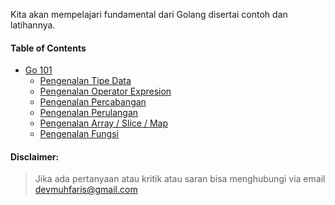 Kita akan mempelajari fundamental dari Golang disertai contoh dan latihannya.

#### Table of Contents
*  [Go 101](#)
    * [Pengenalan Tipe Data](#)
    * [Pengenalan Operator Expresion](#)
    * [Pengenalan Percabangan](#)
    * [Pengenalan Perulangan](#)
    * [Pengenalan Array / Slice / Map](#)
    * [Pengenalan Fungsi](#)
	
#### Disclaimer:
> Jika ada pertanyaan atau kritik atau saran bisa menghubungi via email devmuhfaris@gmail.com
